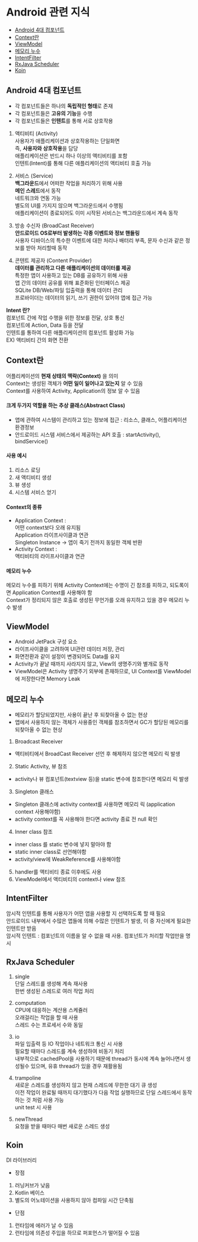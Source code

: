 # Android 관련 지식
- [Android 4대 컴포넌트](#android-4대-컴포넌트)
- [Context란](#context란)
- [ViewModel](#viewmodel)
- [메모리 누수](#메모리-누수)
- [IntentFilter](#intentfilter)
- [RxJava Scheduler](#rxjava-scheduler)
- [Koin](#koin)

## Android 4대 컴포넌트
- 각 컴포넌트들은 하나의 **독립적인 형태**로 존재
- 각 컴포넌트들은 **고유의 기능**을 수행
- 각 컴포넌트들은 **인텐트**를 통해 서로 상호작용

1. 액티비티 (Activity)  
사용자가 애플리케이션과 상호작용하는 단일화면  
즉, **사용자와 상호작용**을 담당  
애플리케이션은 반드시 하나 이상의 액티비티를 포함  
인텐트(Intent)를 통해 다른 애플리케이션의 액티비티 호출 가능  

2. 서비스 (Service)  
**백그라운드**에서 어떠한 작업을 처리하기 위해 사용  
**메인 스레드**에서 동작  
네트워크와 연동 가능  
별도의 UI를 가지지 않으며 백그라운드에서 수행됨  
애플리케이션이 종료되어도 이미 시작된 서비스는 백그라운드에서 계속 동작  

3. 방송 수신자 (BroadCast Receiver)  
**안드로이드 OS로부터 발생하는 각종 이벤트와 정보 핸들링**  
사용자 디바이스의 특수한 이벤트에 대한 처리나 배터리 부족, 문자 수신과 같은 정보를 받아 처리할때 동작

4. 콘텐트 제공자 (Content Provider)  
**데이터를 관리하고 다른 애플리케이션의 데이터를 제공**  
특정한 앱이 사용하고 있는 DB를 공유하기 위해 사용  
앱 간의 데이터 공유를 위해 표준화된 인터페이스 제공  
SQLite DB/Web/파일 입출력을 통해 데이터 관리  
프로바이더는 데이터의 읽기, 쓰기 권한이 있어야 앱에 접근 가능  

**Intent 란?**  
컴포넌트 간에 작업 수행을 위한 정보를 전달, 상호 통신  
컴포넌트에 Action, Data 등을 전달  
인텐트를 통하여 다른 애플리케이션의 컴포넌트 활성화 가능  
EX) 액티비티 간의 화면 전환  


## Context란
어플리케이션의 **현재 상태의 맥락(Context)** 을 의미  
Context는 생성된 객체가 **어떤 일이 일어나고 있는지** 알 수 있음  
Context를 사용하여 Activity, Application의 정보 알 수 있음  

#### 크게 두가지 역할을 하는 **추상 클래스(Abstract Class)**
- 앱에 관하여 시스템이 관리하고 있는 정보에 접근 : 리소스, 클래스, 어플리케이션 환경정보
- 안드로이드 시스템 서비스에서 제공하는 API 호출 : startActivity(), bindService()

#### 사용 예시
1. 리소스 로딩
2. 새 액티비티 생성
3. 뷰 생성
4. 시스템 서비스 얻기

#### Context의 종류
- Application Context :   
어떤 context보다 오래 유지됨  
Application 라이프사이클과 연관  
Singleton Instance -> 앱이 죽기 전까지 동일한 객체 반환
- Activity Context :   
액티비티의 라이프사이클과 연관

#### 메모리 누수 
메모리 누수를 피하기 위해 Activity Context에는 수명이 긴 참조를 피하고, 되도록이면 Application Context를 사용해야 함  
Context가 정리되지 않은 호출로 생성된 무언가를 오래 유지하고 있을 경우 메모리 누수 발생 


## ViewModel
- Android JetPack 구성 요소
- 라이프사이클을 고려하여 UI관련 데이터 저장, 관리
- 화면전환과 같이 설정이 변경되어도 Data를 유지
- Activity가 끝날 때까지 사라지지 않고, View의 생명주기와 별개로 동작
- ViewModel은 Activity 생명주기 외부에 존재하므로, UI Context를 ViewModel에 저장한다면 Memory Leak 

## 메모리 누수
- 메모리가 할당되었지만, 사용이 끝난 후 되찾아올 수 없는 현상
- 앱에서 사용하지 않는 객체가 사용중인 객체를 참조하면서 GC가 할당된 메모리를 되찾아올 수 없는 현상
1. Broadcast Receiver
  - 액티비티에서 BroadCast Receiver 선언 후 해제하지 않으면 메모리 릭 발생 
2. Static Activity, 뷰 참조
  - activity나 뷰 컴포넌트(textview 등)을 static 변수에 참조한다면 메모리 릭 발생
3. Singleton 클래스 
  - Singleton 클래스에 activity context를 사용하면 메모리 릭 (application context 사용해야함)  
  - activity context를 꼭 사용해야 한다면 activity 종료 전 null 확인
4. Inner class 참조
  - inner class 를 static 변수에 넣지 말아야 함
  - static inner class로 선언해야함
  - activity/view에 WeakReference를 사용해야함
5. handler를 액티비티 종료 이후에도 사용
6. ViewModel에서 액티비티의 context나 view 참조

## IntentFilter
암시적 인텐트를 통해 사용자가 어떤 앱을 사용할 지 선택하도록 할 때 필요  
안드로이드 내부에서 수많은 앱들에 의해 수많은 인텐트가 발생, 이 중 자신에게 필요한 인텐트만 받음  
암시적 인텐트 : 컴포넌트의 이름을 알 수 없을 때 사용. 컴포넌트가 처리할 작업만을 명시  

## RxJava Scheduler
1. single  
단일 스레드를 생성해 계속 재사용  
한번 생성된 스레드로 여러 작업 처리  

2. computation  
CPU에 대응하는 계산용 스케쥴러  
오래걸리는 작업을 할 때 사용  
스레드 수는 프로세서 수와 동일  

3. io  
파일 입출력 등 IO 작업이나 네트워크 통신 시 사용  
필요할 때마다 스레드를 계속 생성하여 비동기 처리    
내부적으로 cachedPool을 사용하기 때문에 thread가 동시에 계속 늘어나면서 생성될수 있으며, 유휴 thread가 있을 경우 재활용됨  

4. trampoline  
새로운 스레드를 생성하지 않고 현재 스레드에 무한한 대기 큐 생성  
이전 작업이 완료될 때까지 대기했다가 다음 작업 실행하므로 단일 스레드에서 동작하는 것 처럼 사용 가능  
unit test 시 사용  

5. newThread  
요청을 받을 때마다 매번 새로운 스레드 생성  

## Koin
DI 라이브러리  
- 장점 
1. 러닝커브가 낮음
2. Kotlin 베이스
3. 별도의 어노테이션을 사용하지 않아 컴파일 시간 단축됨

- 단점
1. 런타임에 에러가 날 수 있음
2. 런타임에 의존성 주입을 하므로 퍼포먼스가 떨어질 수 있음 
